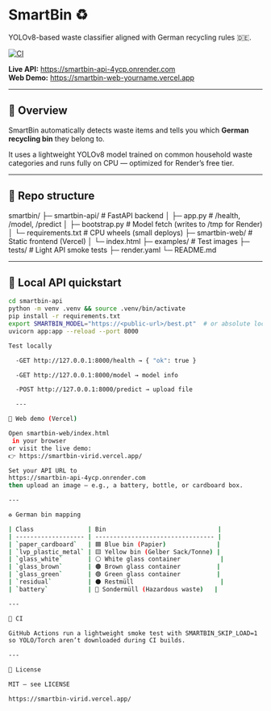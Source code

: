# SmartBin ♻️

YOLOv8-based waste classifier aligned with German recycling rules 🇩🇪.

[![CI](https://github.com/ghitaik/smartbin/actions/workflows/ci.yml/badge.svg)](../../actions)

**Live API:** https://smartbin-api-4ycp.onrender.com  
**Web Demo:** https://smartbin-web-yourname.vercel.app

---

## 🧠 Overview

SmartBin automatically detects waste items and tells you which **German recycling bin** they belong to.

It uses a lightweight YOLOv8 model trained on common household waste categories and runs fully on CPU — optimized for Render’s free tier.

---

## 📂 Repo structure

smartbin/
├─ smartbin-api/ # FastAPI backend
│ ├─ app.py # /health, /model, /predict
│ ├─ bootstrap.py # Model fetch (writes to /tmp for Render)
│ └─ requirements.txt # CPU wheels (small deploys)
├─ smartbin-web/ # Static frontend (Vercel)
│ └─ index.html
├─ examples/ # Test images
├─ tests/ # Light API smoke tests
├─ render.yaml
└─ README.md

---

## 🚀 Local API quickstart

```bash
cd smartbin-api
python -m venv .venv && source .venv/bin/activate
pip install -r requirements.txt
export SMARTBIN_MODEL="https://<public-url>/best.pt"  # or absolute local path
uvicorn app:app --reload --port 8000

Test locally

  -GET http://127.0.0.1:8000/health → { "ok": true }

  -GET http://127.0.0.1:8000/model → model info

  -POST http://127.0.0.1:8000/predict → upload file

  ---

🧪 Web demo (Vercel)

Open smartbin-web/index.html
 in your browser
or visit the live demo:
👉 https://smartbin-virid.vercel.app/

Set your API URL to
https://smartbin-api-4ycp.onrender.com
then upload an image — e.g., a battery, bottle, or cardboard box.

---

♻️ German bin mapping

| Class               | Bin                               |
| ------------------- | --------------------------------- |
| `paper_cardboard`   | 🟦 Blue bin (Papier)              |
| `lvp_plastic_metal` | 🟨 Yellow bin (Gelber Sack/Tonne) |
| `glass_white`       | ⚪ White glass container           |
| `glass_brown`       | 🟤 Brown glass container          |
| `glass_green`       | 🟢 Green glass container          |
| `residual`          | ⚫ Restmüll                        |
| `battery`           | 🔋 Sondermüll (Hazardous waste)   |

---

🧰 CI

GitHub Actions run a lightweight smoke test with SMARTBIN_SKIP_LOAD=1
so YOLO/Torch aren’t downloaded during CI builds.

---

📜 License

MIT — see LICENSE

https://smartbin-virid.vercel.app/
